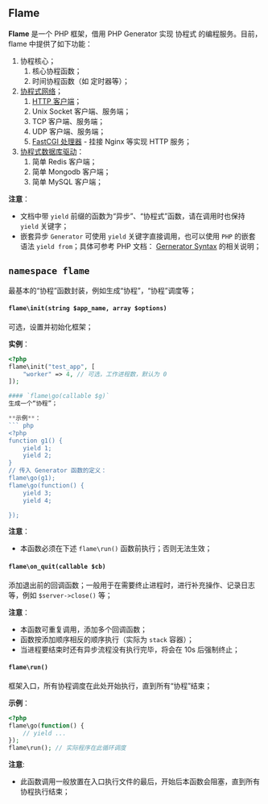 ## Flame
**Flame** 是一个 PHP 框架，借用 PHP Generator 实现 协程式 的编程服务。目前，flame 中提供了如下功能：
1. 协程核心；
	1. 核心协程函数；
	2. 时间协程函数（如 定时器等）；
2. [协程式网络](/php-flame/flame_net)；
	1. [HTTP 客户端](/php-flame/flame_net_http)；
	2. Unix Socket 客户端、服务端；
	3. TCP 客户端、服务端；
	4. UDP 客户端、服务端；
	5. [FastCGI 处理器](/php-flame/flame_net_fastcgi) - 挂接 Nginx 等实现 HTTP 服务；
3. [协程式数据库驱动](/php/flame/flame_db)：
	1. 简单 Redis 客户端；
	2. 简单 Mongodb 客户端；
	3. 简单 MySQL 客户端；

**注意**：
* 文档中带 `yield` 前缀的函数为“异步”、“协程式”函数，请在调用时也保持 `yield` 关键字；
* 嵌套异步 `Generator` 可使用 `yield` 关键字直接调用，也可以使用 `PHP` 的嵌套语法 `yield from`；具体可参考 PHP 文档： [Gernerator Syntax](http://php.net/manual/en/language.generators.syntax.php) 的相关说明；

## `namespace flame`

最基本的“协程”函数封装，例如生成“协程”，“协程”调度等；

#### `flame\init(string $app_name, array $options)`
可选，设置并初始化框架；

**实例**：
``` php
<?php
flame\init("test_app", [
	"worker" => 4, // 可选，工作进程数，默认为 0
]);

#### `flame\go(callable $g)`
生成一个“协程”；

**示例**：
``` php
<?php
function g1() {
	yield 1;
	yield 2;
}
// 传入 Generator 函数的定义：
flame\go(g1);
flame\go(function() {
	yield 3;
	yield 4;

});
```
**注意**：
* 本函数必须在下述 `flame\run()` 函数前执行；否则无法生效；

#### `flame\on_quit(callable $cb)`
添加退出前的回调函数；一般用于在需要终止进程时，进行补充操作、记录日志等，例如 `$server->close()` 等；

**注意**：
* 本函数可重复调用，添加多个回调函数；
* 函数按添加顺序相反的顺序执行（实际为 `stack` 容器）；
* 当进程要结束时还有异步流程没有执行完毕，将会在 10s 后强制终止；

#### `flame\run()`
框架入口，所有协程调度在此处开始执行，直到所有“协程”结束；

**示例**：
``` PHP
<?php
flame\go(function() {
	// yield ...
});
flame\run(); // 实际程序在此循环调度
```

**注意**:
* 此函数调用一般放置在入口执行文件的最后，开始后本函数会阻塞，直到所有协程执行结束；
